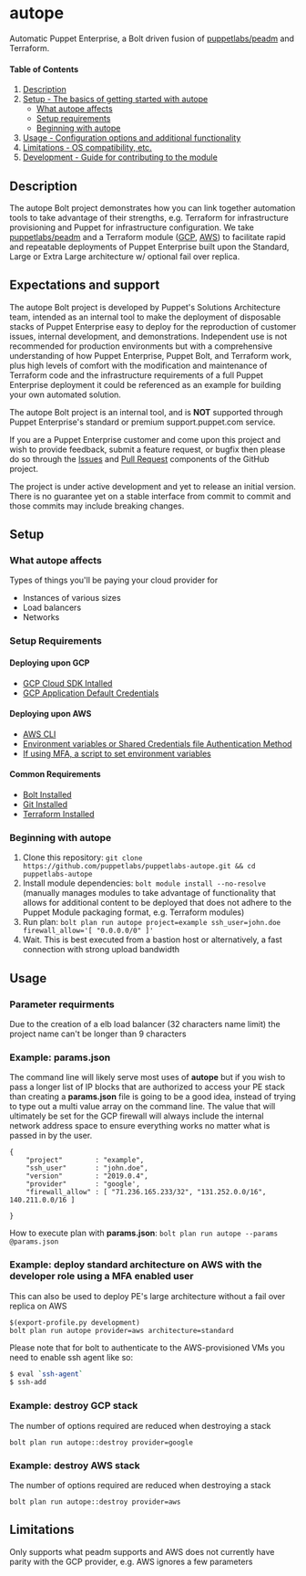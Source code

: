 # autope

Automatic Puppet Enterprise, a Bolt driven fusion of [puppetlabs/peadm](https://github.com/puppetlabs/puppetlabs-peadm) and Terraform.

#### Table of Contents

1. [Description](#description)
2. [Setup - The basics of getting started with autope](#setup)
    * [What autope affects](#what-autope-affects)
    * [Setup requirements](#setup-requirements)
    * [Beginning with autope](#beginning-with-autope)
3. [Usage - Configuration options and additional functionality](#usage)
4. [Limitations - OS compatibility, etc.](#limitations)
5. [Development - Guide for contributing to the module](#development)

## Description

The autope Bolt project demonstrates how you can link together automation tools to take advantage of their strengths, e.g. Terraform for infrastructure provisioning and Puppet for infrastructure configuration. We take [puppetlabs/peadm](https://github.com/puppetlabs/puppetlabs-peadm) and a Terraform module ([GCP](https://github.com/puppetlabs/terraform-google-pe_arch), [AWS](https://github.com/puppetlabs/terraform-aws-pe_arch)) to facilitate rapid and repeatable deployments of Puppet Enterprise built upon the Standard, Large or Extra Large architecture w/ optional fail over replica.

## Expectations and support

The autope Bolt project is developed by Puppet's Solutions Architecture team, intended as an internal tool to make the deployment of disposable stacks of Puppet Enterprise easy to deploy for the reproduction of customer issues, internal development, and demonstrations. Independent use is not recommended for production environments but with a comprehensive understanding of how Puppet Enterprise, Puppet Bolt, and Terraform work, plus high levels of comfort with the modification and maintenance of Terraform code and the infrastructure requirements of a full Puppet Enterprise deployment it could be referenced as an example for building your own automated solution.

The autope Bolt project is an internal tool, and is **NOT** supported through Puppet Enterprise's standard or premium support.puppet.com service.

If you are a Puppet Enterprise customer and come upon this project and wish to provide feedback, submit a feature request, or bugfix then please do so through the [Issues](https://github.com/puppetlabs/puppetlabs-autope/issues) and [Pull Request](https://github.com/puppetlabs/puppetlabs-autope/pulls) components of the GitHub project.

The project is under active development and yet to release an initial version. There is no guarantee yet on a stable interface from commit to commit and those commits may include breaking changes.

## Setup

### What autope affects

Types of things you'll be paying your cloud provider for

* Instances of various sizes
* Load balancers
* Networks

### Setup Requirements

#### Deploying upon GCP
* [GCP Cloud SDK Intalled](https://cloud.google.com/sdk/docs/quickstarts)
* [GCP Application Default Credentials](https://cloud.google.com/sdk/gcloud/reference/auth/application-default/)

#### Deploying upon AWS
* [AWS CLI](https://docs.aws.amazon.com/cli/latest/userguide/install-cliv2.html)
* [Environment variables or Shared Credentials file Authentication Method](https://www.terraform.io/docs/providers/aws/index.html#authentication)
* [If using MFA, a script to set environment variables](examples/export-profile.py)

#### Common Requirements
* [Bolt Installed](https://puppet.com/docs/bolt/latest/bolt_installing.html)
* [Git Installed](https://git-scm.com/downloads)
* [Terraform Installed](https://www.terraform.io/downloads.html)

### Beginning with autope

1. Clone this repository: `git clone https://github.com/puppetlabs/puppetlabs-autope.git && cd puppetlabs-autope`
2. Install module dependencies: `bolt module install --no-resolve` (manually manages modules to take advantage of functionality that allows for additional content to be deployed that does not adhere to the Puppet Module packaging format, e.g. Terraform modules)
3. Run plan: `bolt plan run autope project=example ssh_user=john.doe firewall_allow='[ "0.0.0.0/0" ]'`
4. Wait. This is best executed from a bastion host or alternatively, a fast connection with strong upload bandwidth

## Usage

### Parameter requirments

Due to the creation of a elb load balancer (32 characters name limit) the project name can't be longer than 9 characters

### Example: params.json

The command line will likely serve most uses of **autope** but if you wish to pass a longer list of IP blocks that are authorized to access your PE stack than creating a **params.json** file is going to be a good idea, instead of trying to type out a multi value array on the command line. The value that will ultimately be set for the GCP firewall will always include the internal network address space to ensure everything works no matter what is passed in by the user.

```
{
    "project"        : "example",
    "ssh_user"       : "john.doe",
    "version"        : "2019.0.4",
    "provider"       : "google',
    "firewall_allow" : [ "71.236.165.233/32", "131.252.0.0/16", 140.211.0.0/16 ]

}
```

How to execute plan with **params.json**: `bolt plan run autope --params @params.json`

### Example: deploy standard architecture on AWS with the developer role using a MFA enabled user

This can also be used to deploy PE's large architecture without a fail over replica on AWS

```
$(export-profile.py development)
bolt plan run autope provider=aws architecture=standard
```

Please note that for bolt to authenticate to the AWS-provisioned VMs you need to enable ssh agent like so:

```bash
$ eval `ssh-agent`
$ ssh-add
```

### Example: destroy GCP stack

The number of options required are reduced when destroying a stack

`bolt plan run autope::destroy provider=google`

### Example: destroy AWS stack

The number of options required are reduced when destroying a stack

`bolt plan run autope::destroy provider=aws`

## Limitations

Only supports what peadm supports and AWS does not currently have parity with the GCP provider, e.g. AWS ignores a few parameters